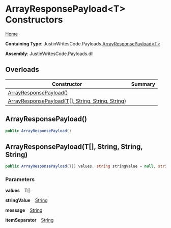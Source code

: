 # ArrayResponsePayload\<T\> Constructors

[Home](../../../README.md)

**Containing Type**: JustinWritesCode\.Payloads\.[ArrayResponsePayload\<T\>](../README.md)

**Assembly**: JustinWritesCode\.Payloads\.dll

## Overloads

| Constructor | Summary |
| ----------- | ------- |
| [ArrayResponsePayload()](#3042905097) | |
| [ArrayResponsePayload(T\[\], String, String, String)](#2521348082) | |

<a id="3042905097"></a>

## ArrayResponsePayload\(\) 

```csharp
public ArrayResponsePayload()
```

<a id="2521348082"></a>

## ArrayResponsePayload\(T\[\], String, String, String\) 

```csharp
public ArrayResponsePayload(T[] values, string stringValue = null, string message = null, string itemSeparator = ", ")
```

### Parameters

**values** &ensp; T\[\]

**stringValue** &ensp; [String](https://docs.microsoft.com/en-us/dotnet/api/system.string)

**message** &ensp; [String](https://docs.microsoft.com/en-us/dotnet/api/system.string)

**itemSeparator** &ensp; [String](https://docs.microsoft.com/en-us/dotnet/api/system.string)